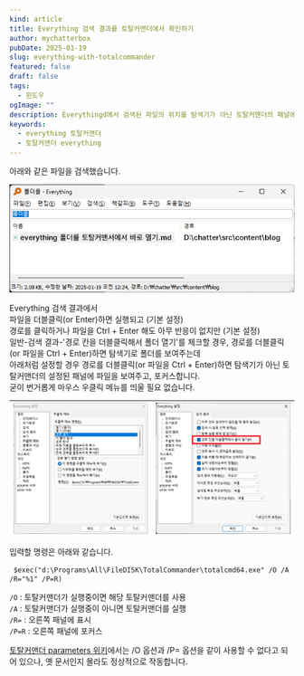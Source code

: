 ```yaml
---
kind: article
title: Everything 검색 결과를 토탈커맨더에서 확인하기
author: mychatterbox
pubDate: 2025-01-19
slug: everything-with-totalcommander
featured: false
draft: false
tags:
  - 윈도우
ogImage: ""
description: Everythingd에서 검색된 파일의 위치를 탐색기가 아닌 토탈커맨더의 패널에서 바로 확인하는 방법을 설명합니다.
keywords:
  - everything 토탈커맨더
  - 토탈커맨더 everything
---
```


아래와 같은 파일을 검색했습니다.  

![everything](../../assets/blog-images/2025/everything-with-totalcommander_1.png)  

Everything 검색 결과에서  
파일을 더블클릭(or Enter)하면 실행되고 (기본 설정)  
경로를 클릭하거나 파일을 Ctrl + Enter 해도 아무 반응이 없지만 (기본 설정)  
일반-검색 결과-'경로 칸을 더블클릭해서 폴더 열기'를 체크할 경우, 경로를 더블클릭(or 파일을 Ctrl + Enter)하면 탐색기로 폴더를 보여주는데  
아래처럼 설정할 경우 경로를 더블클릭(or 파일을 Ctrl + Enter)하면 탐색기가 아닌 토탈커맨더의 설정된 패널에 파일을 보여주고, 포커스합니다.  
굳이 번거롭게 마우스 우클릭 메뉴를 띄울 필요 없습니다.  

![everything-setting](../../assets/blog-images/2025/everything-with-totalcommander_2.png) | ![everything-setting](../../assets/blog-images/2025/everything-with-totalcommander_3.png)
--- | --- |

입력할 명령은 아래와 같습니다.  
   ```
    $exec("d:\Programs\All\FileDISK\TotalCommander\totalcmd64.exe" /O /A /R="%1" /P=R)
   ```

`/O` : 토탈커맨더가 실행중이면 해당 토탈커맨더를 사용  
`/A` : 토탈커맨더가 실행중이 아니면 토탈커맨더를 실행  
`/R=` : 오른쪽 패널에 표시  
`/P=R` : 오른쪽 패널에 포커스  


[토탈커맨더 parameters 위키](https://www.ghisler.ch/wiki/index.php/Command_line_parameters)에서는 /O 옵션과 /P= 옵션을 같이 사용할 수 없다고 되어 있으나, 옛 문서인지 몰라도 정상적으로 작동합니다.  